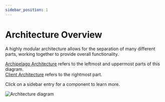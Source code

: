 ```yaml
---
sidebar_position: 1
---
```


# Architecture Overview

A highly modular architecture allows for the separation of many different parts,
working together to provide overall functionality.

[Archipelago Architecture](/docs/category/archipelago-architecture) refers to
the leftmost and uppermost parts of this diagram.<br />
[Client Architecture](/docs/category/client-architecture) refers to
the rightmost part.

Click on a sidebar entry for a component to learn more.

![Architecture diagram](/img/architecture-diagram.webp)
